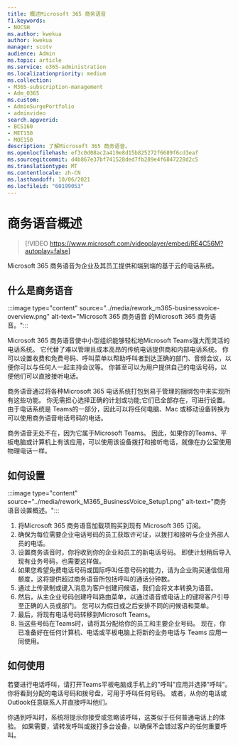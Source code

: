 ```yaml
---
title: 概述Microsoft 365 商务语音
f1.keywords:
- NOCSH
ms.author: kwekua
author: kwekua
manager: scotv
audience: Admin
ms.topic: article
ms.service: o365-administration
ms.localizationpriority: medium
ms.collection:
- M365-subscription-management
- Adm_O365
ms.custom:
- AdminSurgePortfolio
- adminvideo
search.appverid:
- BCS160
- MET150
- MOE150
description: 了解Microsoft 365 商务语音。
ms.openlocfilehash: ef3c0d08ac2a419e8d15b825272f6689f6cd3eaf
ms.sourcegitcommit: d4b867e37bf741528ded7fb289e4f6847228d2c5
ms.translationtype: MT
ms.contentlocale: zh-CN
ms.lasthandoff: 10/06/2021
ms.locfileid: "60199053"
---
```

# <a name="overview-of-business-voice"></a>商务语音概述

> [!VIDEO https://www.microsoft.com/videoplayer/embed/RE4C56M?autoplay=false]

Microsoft 365 商务语音为企业及其员工提供和端到端的基于云的电话系统。

## <a name="what-is-business-voice"></a>什么是商务语音

:::image type="content" source="../media/rework_m365-businessvoice-overview.png" alt-text="Microsoft 365 商务语音 的Microsoft 365 商务语音。":::

Microsoft 365 商务语音使中小型组织能够轻松地Microsoft Teams强大而灵活的电话系统。 它代替了难以管理且成本高昂的传统电话提供商和内部电话系统。 你可以设置收费和免费号码、呼叫菜单以帮助呼叫者到达正确的部门、音频会议，以便你可以与任何人一起主持会议等。 你甚至可以为用户提供自己的电话号码，以便他们可以直接接听电话。

商务语音通过将各种Microsoft 365 电话系统打包到易于管理的捆绑包中来实现所有这些功能。 你无需担心选择正确的计划或功能;它们已全部存在，可进行设置。 由于电话系统是 Teams的一部分，因此可以将任何电脑、Mac 或移动设备转换为可以使用商务语音电话号码的电话。

商务语音无处不在，因为它属于Microsoft Teams。 因此，如果你的Teams、平板电脑或计算机上有该应用，可以使用该设备拨打和接听电话，就像在办公室使用物理电话一样。

## <a name="how-to-set-up"></a>如何设置

:::image type="content" source="../media/rework_M365_BusinessVoice_Setup1.png" alt-text="商务语音设置概述。":::

1. 将Microsoft 365 商务语音加载项购买到现有 Microsoft 365 订阅。
1. 确保为每位需要企业电话号码的员工获取许可证，以拨打和接听与企业外部人员的电话。
1. 设置商务语音时，你将收到你的企业和员工的新电话号码。 即使计划稍后导入现有业务号码，也需要这样做。
1. 如果您希望免费电话号码或国际呼叫任意号码的能力，请为企业购买通信信用额度，这将提供超过商务语音所包括呼叫的通话分钟数。
1. 通过上传录制或键入消息为客户创建问候语，我们会将文本转换为语音。
1. 然后，从主企业号码创建呼叫路由菜单，以通过语音或电话上的键将客户引导至正确的人员或部门。 您可以为假日或之后安排不同的问候语和菜单。
1. 最后，将现有电话号码转移到Microsoft Teams。
1. 当这些号码在Teams时，请将其分配给你的员工和主要企业号码。 现在，你已准备好在任何计算机、电话或平板电脑上将新的业务电话与 Teams 应用一同使用。

## <a name="how-to-use"></a>如何使用

若要进行电话呼叫，请打开Teams平板电脑或手机上的"呼叫"应用并选择"呼叫"。 你将看到分配的电话号码和拨号盘，可用于呼叫任何号码。 或者，从你的电话或Outlook任意联系人并直接呼叫他们。

你遇到呼叫时，系统将提示你接受或忽略该呼叫，这类似于任何普通电话上的体验。 如果需要，请转发呼叫或拨打多台设备，以确保不会错过客户的任何重要呼叫。